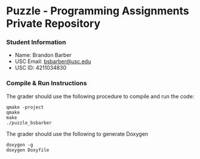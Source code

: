 # Puzzle - Programming Assignments Private Repository
### Student Information
  + Name: Brandon Barber
  + USC Email: bsbarber@usc.edu
  + USC ID: 4211034830

### Compile & Run Instructions
The grader should use the following procedure to compile and run the code:
```shell
qmake -project
qmake
make
./puzzle_bsbarber
```

The grader should use the following to generate Doxygen
```shell
doxygen -g
doxygen Doxyfile
```

